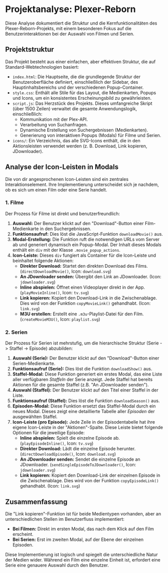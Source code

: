 # Projektanalyse: Plexer-Reborn

Diese Analyse dokumentiert die Struktur und die Kernfunktionalitäten des Plexer-Reborn-Projekts, mit einem besonderen Fokus auf die Benutzerinteraktionen bei der Auswahl von Filmen und Serien.

## Projektstruktur

Das Projekt besteht aus einer einfachen, aber effektiven Struktur, die auf Standard-Webtechnologien basiert:

-   `index.html`: Die Hauptseite, die die grundlegende Struktur der Benutzeroberfläche definiert, einschließlich der Sidebar, des Hauptinhaltsbereichs und der verschiedenen Popup-Container.
-   `style.css`: Enthält alle Stile für das Layout, die Medienkarten, Popups und Icons, um ein konsistentes Erscheinungsbild zu gewährleisten.
-   `script.js`: Das Herzstück des Projekts. Dieses umfangreiche Skript (über 1500 Zeilen) verwaltet die gesamte Anwendungslogik, einschließlich:
    -   Kommunikation mit der Plex-API.
    -   Verarbeitung von Suchanfragen.
    -   Dynamische Erstellung von Suchergebnissen (Medienkarten).
    -   Generierung von interaktiven Popups (Modals) für Filme und Serien.
-   `icons/`: Ein Verzeichnis, das alle SVG-Icons enthält, die in den Aktionsleisten verwendet werden (z. B. Download, Link kopieren, JDownloader).

## Analyse der Icon-Leisten in Modals

Die von dir angesprochenen Icon-Leisten sind ein zentrales Interaktionselement. Ihre Implementierung unterscheidet sich je nachdem, ob es sich um einen Film oder eine Serie handelt.

### 1. Filme

Der Prozess für Filme ist direkt und benutzerfreundlich:

1.  **Auswahl:** Der Benutzer klickt auf den "Download"-Button einer Film-Medienkarte in den Suchergebnissen.
2.  **Funktionsaufruf:** Dies löst die JavaScript-Funktion `downloadMovie()` aus.
3.  **Modal-Erstellung:** Die Funktion ruft die notwendigen URLs vom Server ab und generiert dynamisch ein Popup-Modal. Der Inhalt dieses Modals enthält ein `div` mit der Klasse `.movie_popup_actions`.
4.  **Icon-Leiste:** Dieses `div` fungiert als Container für die Icon-Leiste und beinhaltet folgende Aktionen:
    -   **Direkter Download:** Startet den direkten Download des Films. (`directDownloadMovie()`, Icon: `download.svg`)
    -   **An JDownloader senden:** Übergibt den Link an JDownloader. (Icon: `jdownloader.svg`)
    -   **Inline abspielen:** Öffnet einen Videoplayer direkt in der App. (`playMovieInline()`, Icon: `tv.svg`)
    -   **Link kopieren:** Kopiert den Download-Link in die Zwischenablage. Dies wird von der Funktion `copyMovieLink()` gehandhabt. (Icon: `link.svg`)
    -   **M3U erstellen:** Erstellt eine `.m3u`-Playlist-Datei für den Film. (`createMovieM3U()`, Icon: `playlist.svg`)

### 2. Serien

Der Prozess für Serien ist mehrstufig, um die hierarchische Struktur (Serie -> Staffel -> Episode) abzubilden:

1.  **Auswahl (Serie):** Der Benutzer klickt auf den "Download"-Button einer Serien-Medienkarte.
2.  **Funktionsaufruf (Serie):** Dies löst die Funktion `downloadShow()` aus.
3.  **Staffel-Modal:** Diese Funktion generiert ein erstes Modal, das eine Liste aller verfügbaren *Staffeln* der Serie anzeigt. Jede Staffel hat bereits Aktionen für die gesamte Staffel (z.B. "An JDownloader senden").
4.  **Auswahl (Staffel):** Der Benutzer klickt auf den Titel einer Staffel in der Liste.
5.  **Funktionsaufruf (Staffel):** Dies löst die Funktion `downloadSeason()` aus.
6.  **Episoden-Modal:** Diese Funktion ersetzt das Staffel-Modal durch ein neues Modal. Dieses zeigt eine detaillierte Tabelle aller *Episoden* der ausgewählten Staffel.
7.  **Icon-Leiste (pro Episode):** Jede Zeile in der Episodentabelle hat ihre eigene Icon-Leiste in der "Aktionen"-Spalte. Diese Leiste bietet folgende Optionen für die jeweilige Episode:
    -   **Inline abspielen:** Spielt die einzelne Episode ab. (`playEpisodeInline()`, Icon: `tv.svg`)
    -   **Direkter Download:** Lädt die einzelne Episode herunter. (`directDownloadEpisode()`, Icon: `download.svg`)
    -   **An JDownloader senden:** Sendet die einzelne Episode an JDownloader. (`sendSingleEpisodeToJDownloader()`, Icon: `jdownloader.svg`)
    -   **Link kopieren:** Kopiert den Download-Link der einzelnen Episode in die Zwischenablage. Dies wird von der Funktion `copyEpisodeLink()` gehandhabt. (Icon: `link.svg`)

## Zusammenfassung

Die "Link kopieren"-Funktion ist für beide Medientypen vorhanden, aber an unterschiedlichen Stellen im Benutzerfluss implementiert:
-   **Bei Filmen:** Direkt im ersten Modal, das nach dem Klick auf den Film erscheint.
-   **Bei Serien:** Erst im zweiten Modal, auf der Ebene der einzelnen Episoden.

Diese Implementierung ist logisch und spiegelt die unterschiedliche Natur der Medien wider. Während ein Film eine einzelne Einheit ist, erfordert eine Serie eine genauere Auswahl durch den Benutzer. 